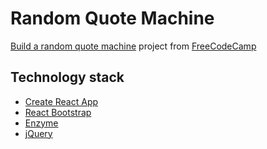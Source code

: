 # Random Quote Machine

[Build a random quote machine](https://www.freecodecamp.com/challenges/build-a-random-quote-machine) project from [FreeCodeCamp](https://www.freecodecamp.com/)

## Technology stack

* [Create React App](https://github.com/facebookincubator/create-react-app)
* [React Bootstrap](https://react-bootstrap.github.io/)
* [Enzyme](http://airbnb.io/enzyme/)
* [jQuery](http://jquery.com/)

